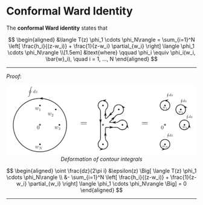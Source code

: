 # Conformal Ward Identity

The **conformal Ward identity** states that

$$
\begin{aligned}
    &\langle T(z) \phi_1 \cdots \phi_N\rangle
    = \sum_{i=1}^N \left[
        \frac{h_i}{(z-w_i)}
        + \frac{1}{z-w_i} \partial_{w_i}
    \right] \langle \phi_1 \cdots \phi_N\rangle
    \\[1.5em]
    &\text{where} \qquad
    \phi_i \equiv \phi_i(w_i, \bar{w}_i),
    \quad i = 1, ..., N
\end{aligned}
$$

----

*Proof*:

<center>
<img src="Figures/ward_int.png" width=500pt><br>
<i>Deformation of contour integrals</i>
</center>

$$
\begin{aligned}
    \oint \frac{dz}{2\pi i} 
    &\epsilon(z) \Big[
        \langle T(z) \phi_1 \cdots \phi_N\rangle
        \\
        &- \sum_{i=1}^N \left[
            \frac{h_i}{(z-w_i)}
            + \frac{1}{z-w_i} \partial_{w_i}
        \right] \langle \phi_1 \cdots \phi_N\rangle
    \Big] = 0
\end{aligned}
$$

----
